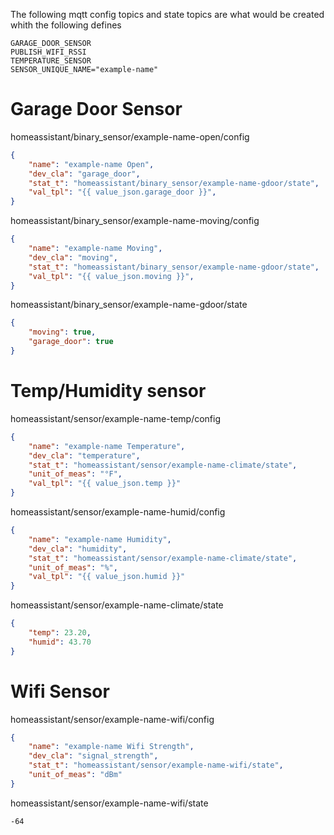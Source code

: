 The following mqtt config topics and state topics are what would be created whith the following defines
```
GARAGE_DOOR_SENSOR
PUBLISH_WIFI_RSSI
TEMPERATURE_SENSOR
SENSOR_UNIQUE_NAME="example-name"
```

# Garage Door Sensor

homeassistant/binary_sensor/example-name-open/config
```json
{
    "name": "example-name Open",
    "dev_cla": "garage_door",
    "stat_t": "homeassistant/binary_sensor/example-name-gdoor/state",
    "val_tpl": "{{ value_json.garage_door }}",
}
```

homeassistant/binary_sensor/example-name-moving/config
```json
{
    "name": "example-name Moving",
    "dev_cla": "moving",
    "stat_t": "homeassistant/binary_sensor/example-name-gdoor/state",
    "val_tpl": "{{ value_json.moving }}",
}
```

homeassistant/binary_sensor/example-name-gdoor/state
```json
{
    "moving": true,
    "garage_door": true
}
```


# Temp/Humidity sensor

homeassistant/sensor/example-name-temp/config
```json
{
    "name": "example-name Temperature",
    "dev_cla": "temperature",
    "stat_t": "homeassistant/sensor/example-name-climate/state",
    "unit_of_meas": "°F",
    "val_tpl": "{{ value_json.temp }}"
}
```

homeassistant/sensor/example-name-humid/config
```json
{
    "name": "example-name Humidity",
    "dev_cla": "humidity",
    "stat_t": "homeassistant/sensor/example-name-climate/state",
    "unit_of_meas": "%",
    "val_tpl": "{{ value_json.humid }}"
}
```


homeassistant/sensor/example-name-climate/state
```json
{
    "temp": 23.20,
    "humid": 43.70
}
```


# Wifi Sensor

homeassistant/sensor/example-name-wifi/config
```json
{
    "name": "example-name Wifi Strength",
    "dev_cla": "signal_strength",
    "stat_t": "homeassistant/sensor/example-name-wifi/state",
    "unit_of_meas": "dBm"
}
```

homeassistant/sensor/example-name-wifi/state
```text
-64
```